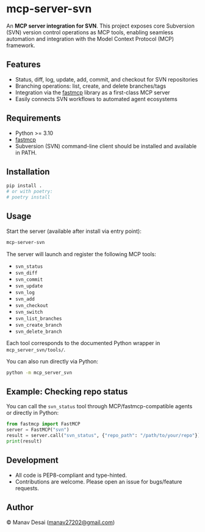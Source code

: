 # mcp-server-svn

An **MCP server integration for SVN**. This project exposes core Subversion (SVN) version control operations as MCP tools, enabling seamless automation and integration with the Model Context Protocol (MCP) framework.

## Features

- Status, diff, log, update, add, commit, and checkout for SVN repositories
- Branching operations: list, create, and delete branches/tags
- Integration via the [fastmcp](https://github.com/modelcontextprotocol/fastmcp) library as a first-class MCP server
- Easily connects SVN workflows to automated agent ecosystems

## Requirements

- Python >= 3.10
- [fastmcp](https://github.com/modelcontextprotocol/fastmcp)
- Subversion (SVN) command-line client should be installed and available in PATH.

## Installation

```bash
pip install .
# or with poetry:
# poetry install
```

## Usage

Start the server (available after install via entry point):

```bash
mcp-server-svn
```

The server will launch and register the following MCP tools:
- `svn_status`
- `svn_diff`
- `svn_commit`
- `svn_update`
- `svn_log`
- `svn_add`
- `svn_checkout`
- `svn_switch`
- `svn_list_branches`
- `svn_create_branch`
- `svn_delete_branch`

Each tool corresponds to the documented Python wrapper in `mcp_server_svn/tools/`.

You can also run directly via Python:

```bash
python -m mcp_server_svn
```

## Example: Checking repo status

You can call the `svn_status` tool through MCP/fastmcp-compatible agents or directly in Python:

```python
from fastmcp import FastMCP
server = FastMCP("svn")
result = server.call("svn_status", {"repo_path": "/path/to/your/repo"})
print(result)
```

## Development

- All code is PEP8-compliant and type-hinted.
- Contributions are welcome. Please open an issue for bugs/feature requests.

## Author

© Manav Desai ([manav27202@gmail.com](mailto:manav27202@gmail.com))
